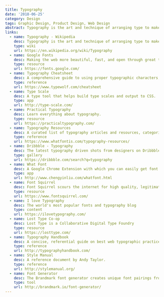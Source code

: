 ```yaml
---
title: Typography
date: '2018-06-25'
category: Design
tags: Graphic Design, Product Design, Web Design
abstract: Typography is the art and technique of arranging type to make written language legible, readable, and appealing when displayed.
links:
  - name: Typography - Wikipedia
    desc: Typography is the art and technique of arranging type to make written language legible, readable, and appealing when displayed.
    type: wiki
    url: https://en.wikipedia.org/wiki/Typography
  - name: Google Fonts
    desc: Making the web more beautiful, fast, and open through great typography.
    type: resource
    url: https://fonts.google.com/
  - name: Typography Cheatsheet
    desc: A comprehensive guide to using proper typographic characters, including correct grammatical usage.
    type: reference
    url: https://www.typewolf.com/cheatsheet
  - name: Type Scale
    desc: A type tool that helps build type scales and output to CSS.
    type: app
    url: http://type-scale.com/
  - name: Practical Typography
    desc: Learn everything about typography.
    type: resource
    url: https://practicaltypography.com/
  - name: Typography Resources
    desc: A curated list of typography articles and resources, categorized.
    type: reference
    url: https://www.whatfontis.com/typography-resources/
  - name: Dribbble - Typography
    desc: The latest typography driven shots from designers on Dribbble.
    type: gallery
    url: https://dribbble.com/search?q=typography
  - name: What Font
    desc: A Google Chrome Extension with which you can easily get font information about the text you are hovering on.
    type: app
    url: http://www.chengyinliu.com/whatfont.html
  - name: Font Squirrel
    desc: Font Squirrel scours the internet for high quality, legitimately free fonts. Download thousands of completely legal, high quality, free fonts.
    type: resource
    url: https://www.fontsquirrel.com/
  - name: I love Typography
    desc: The world's most popular fonts and typography blog
    type: content
    url: https://ilovetypography.com/
  - name: Lost Type Co-op
    desc: Lost Type is a Collaborative Digital Type Foundry
    type: resource
    url: https://losttype.com/
  - name: Typography Handbook
    desc: A concise, referential guide on best web typographic practices.
    type: reference
    url: http://typographyhandbook.com/
  - name: Style Manual
    desc: A reference document by Andy Taylor.
    type: reference
    url: http://stylemanual.org/
  - name: Font Generator
    desc: The Brandmark font generator creates unique font pairings from Google fonts.
    type: tool
    url: http://brandmark.io/font-generator/
---
```

